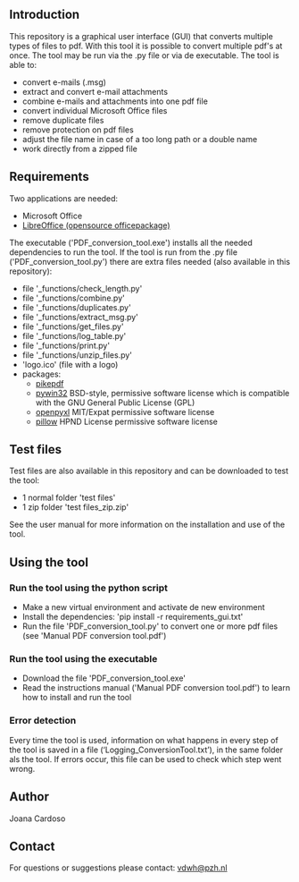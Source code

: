 ## Introduction
This repository is a graphical user interface (GUI) that converts multiple types of files to pdf. With this tool it is possible to convert multiple pdf's at once. The tool may be run via the .py file or via de executable. The tool is able to:

- convert e-mails (.msg)
- extract and convert e-mail attachments
- combine e-mails and attachments into one pdf file
- convert individual Microsoft Office files
- remove duplicate files
- remove protection on pdf files
- adjust the file name in case of a too long path or a double name
- work directly from a zipped file

## Requirements
Two applications are needed:
- Microsoft Office
- [LibreOffice (opensource officepackage)](https://nl.libreoffice.org/)

The executable ('PDF_conversion_tool.exe') installs all the needed dependencies to run the tool. If the tool is run from the .py file ('PDF_conversion_tool.py') there are extra files needed (also available in this repository):

- file '_functions/check_length.py'
- file '_functions/combine.py'
- file '_functions/duplicates.py'
- file '_functions/extract_msg.py'
- file '_functions/get_files.py'
- file '_functions/log_table.py'
- file '_functions/print.py'
- file '_functions/unzip_files.py'
- 'logo.ico' (file with a logo)
- packages:
  - [pikepdf](https://github.com/pikepdf/pikepdf)
  - [pywin32](https://github.com/mhammond/pywin32) BSD-style, permissive software license which is compatible with the GNU General Public License (GPL)
  - [openpyxl](https://openpyxl.readthedocs.io/en/stable/) MIT/Expat permissive software license
  - [pillow](https://github.com/python-pillow/Pillow) HPND License permissive software license

## Test files
Test files are also available in this repository and can be downloaded to test the tool:
- 1 normal folder 'test files'
- 1 zip folder 'test files_zip.zip'

See the user manual for more information on the installation and use of the tool.

## Using the tool
### Run the tool using the python script
- Make a new virtual environment and activate de new environment
- Install the dependencies: 'pip install -r requirements_gui.txt'
- Run the file 'PDF_conversion_tool.py' to convert one or more pdf files (see 'Manual PDF conversion tool.pdf')

### Run the tool using the executable
- Download the file 'PDF_conversion_tool.exe'
- Read the instructions manual ('Manual PDF conversion tool.pdf') to learn how to install and run the tool

### Error detection
Every time the tool is used, information on what happens in every step of the tool is saved in a file (‘Logging_ConversionTool.txt’), in the same folder als the tool. If errors occur, this file can be used to check which step went wrong.

## Author
Joana Cardoso

## Contact
For questions or suggestions please contact: vdwh@pzh.nl
